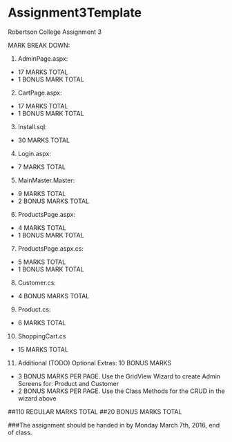 # Assignment3Template
Robertson College Assignment 3

MARK BREAK DOWN:
1. AdminPage.aspx:
  - 17 MARKS TOTAL
  - 1 BONUS MARK TOTAL
2. CartPage.aspx:
  - 17 MARKS TOTAL
  - 1 BONUS MARK TOTAL
3. Install.sql:
  - 30 MARKS TOTAL
4. Login.aspx:
  - 7 MARKS TOTAL
5. MainMaster.Master:
  - 9 MARKS TOTAL
  - 2 BONUS MARKS TOTAL
6. ProductsPage.aspx:
  - 4 MARKS TOTAL
  - 1 BONUS MARK TOTAL
7. ProductsPage.aspx.cs:
  - 5 MARKS TOTAL
  - 1 BONUS MARK TOTAL
8. Customer.cs:
  - 4 BONUS MARKS TOTAL
9. Product.cs:
  - 6 MARKS TOTAL
10. ShoppingCart.cs
  - 15 MARKS TOTAL
11. Additional (TODO) Optional Extras: 10 BONUS MARKS 
  - 3 BONUS MARKS PER PAGE. Use the GridView Wizard to create Admin Screens for: Product and Customer
  - 2 BONUS MARKS PER PAGE. Use the Class Methods for the CRUD in the wizard above 

##110 REGULAR MARKS TOTAL
##20 BONUS MARKS TOTAL

###The assignment should be handed in by Monday March 7th, 2016, end of class.
